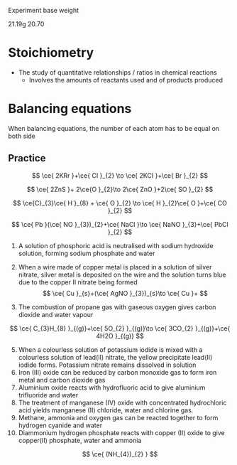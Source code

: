 Experiment 
base weight


21.19g
20.70
# Stoichiometry
- The study of quantitative relationships / ratios in chemical reactions
	- Involves the amounts of reactants used and of products produced
# Balancing equations
When balancing equations, the number of each atom has to be equal on both side
## Practice

$$
\ce{ 2KRr }+\ce{ CI }_{2} \to \ce{ 2KCI }+\ce{ Br }_{2}
$$

$$
\ce{ 2ZnS }+ 2\ce{O }_{2}\to 2\ce{ ZnO }+2\ce{ SO }_{2}
$$

$$
\ce{C}_{3}\ce{ H }_{8} + \ce{ O }_{2} \to \ce{ H }_{2}\ce{ O }+\ce{ CO }_{2}
$$

$$
\ce{ Pb }(\ce{ NO }_{3})_{2}+\ce{ NaCl }\to \ce{ NaNO }_{3}+\ce{ PbCl }_{2}
$$

1. A solution of phosphoric acid is neutralised with sodium hydroxide solution, forming sodium phosphate and water
2. When a wire made of copper metal is placed in a solution of silver nitrate, silver metal is deposited on the wire and the solution turns blue due to the copper II nitrate being formed
$$
\ce{ Cu }_{s}+(\ce{ AgNO }_{3})_{s}\to \ce{ Cu }+
$$

3. The combustion of propane gas with gaseous oxygen gives carbon dioxide and water vapour

$$
\ce{ C_{3}H_{8} }_{(g)}+\ce{ 5O_{2} }_{(g)}\to \ce{ 3CO_{2} }_{(g)}+\ce{ 4H2O }_{(g)}
$$

5. When a colourless solution of potassium iodide is mixed with a colourless solution of lead(II) nitrate, the yellow precipitate lead(II) iodide forms. Potassium nitrate remains dissolved in solution
6. Iron (III) oxide can be reduced by carbon monoxide gas to form iron metal and carbon dioxide gas
7. Aluminium oxide reacts with hydrofluoric acid to give aluminium trifluoride and water
8. The treatment of manganese (IV) oxide with concentrated hydrochloric acid yields manganese (II) chloride, water and chlorine gas.
9. Methane, ammonia and oxygen gas can be reacted together to form hydrogen cyanide and water
10. Diammonium hydrogen phosphate reacts with copper (II) oxide to give copper(II) phosphate, water and ammonia

$$
\ce{ (NH_{4})_{2} }
$$

